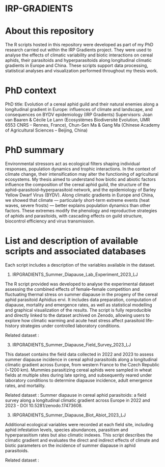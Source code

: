 # IRP-GRADIENTS

# About this repository
The R scripts hosted in this repository were developed as part of my PhD research carried out within the IRP Gradients project. They were used to analyse the effects of climatic variability and biotic interactions on cereal aphids, their parasitoids and hyperparasitoids along longitudinal climatic gradients in Europe and China. These scripts support data processing, statistical analyses and visualization performed throughout my thesis work.

# PhD context
PhD title: Evolution of a cereal aphid guild and their natural enemies along a longitudinal gradient in Europe: influences of climate and landscape, and consequences on BYDV epidemiology (IRP Gradients)
Supervisors: Joan van Baaren & Cécile Le Lann (Ecosystèmes Biodiversité Evolution, UMR 6553 CNRS – Rennes, France), Chun-Sen Ma & Gang Ma (Chinese Academy of Agricultural Sciences – Beijing, China)

# PhD summary
Environmental stressors act as ecological filters shaping individual responses, population dynamics and trophic interactions. In the context of climate change, their intensification may alter the functioning of agricultural ecosystems. My thesis aimed to understand how biotic and abiotic factors influence the composition of the cereal aphid guild, the structure of the aphid–parasitoid–hyperparasitoid network, and the epidemiology of Barley Yellow Dwarf Virus (BYDV). Along climatic gradients in Europe and China, we showed that climate — particularly short-term extreme events (heat waves, severe frosts) — better explains population dynamics than other factors. These extremes modify the phenology and reproductive strategies of aphids and parasitoids, with cascading effects on guild structure, biocontrol efficiency and virus transmission.

# List and description of available scripts and associated databases 
Each script includes a description of the variables available in the dataset. 

1) IRPGRADIENTS_Summer_Diapause_Lab_Experiment_2023_LJ

The R script provided was developed to analyse the experimental dataset assessing the combined effects of female–female competition and fluctuating thermal stress on summer diapause in the progeny of the cereal aphid parasitoid Aphidius ervi. It includes data preparation, computation of diapause, mortality and emergence rates, as well as statistical modelling and graphical visualization of the results. The script is fully reproducible and directly linked to the dataset archived on Zenodo, allowing users to explore how climatic warming and acute heat stress affect parasitoid life-history strategies under controlled laboratory conditions.

Related dataset :

3) IRPGRADIENTS_Summer_Diapause_Field_Survey_2023_LJ
   
This dataset contains the field data collected in 2022 and 2023 to assess summer diapause incidence in cereal aphid parasitoids along a longitudinal climatic gradient across Europe, from western France to the Czech Republic (~1200 km). Mummies parasitizing cereal aphids were sampled in wheat fields at multiple sites during late spring, and subsequently reared under laboratory conditions to determine diapause incidence, adult emergence rates, and mortality.

Related dataset : Summer diapause in cereal aphid parasitoids: a field survey along a longitudinal climatic gradient across Europe in 2022 and 2023 -  DOI 10.5281/zenodo.17473608.

3) IRPGRADIENTS_Summer_Diapause_Biot_Abiot_2023_LJ

Additional ecological variables were recorded at each field site, including aphid infestation levels, species abundances, parasitism and hyperparasitism rates but also climatic indexes. This script describes the climatic gradient and evaluates the direct and indirect effects of climate and biotic parameters on the incidence of summer diapause in aphid parasitoids. 

Related dataset :
